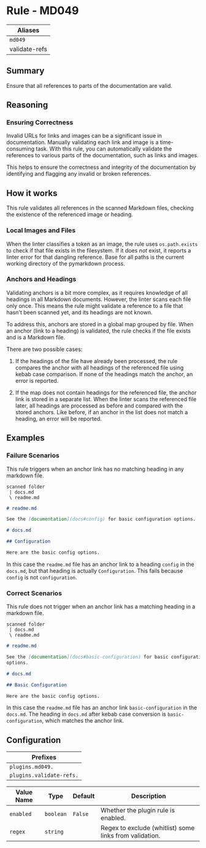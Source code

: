 # Rule - MD049

| Aliases       |
|---------------|
| `md049`       |
| validate-refs |

## Summary

Ensure that all references to parts of the documentation are valid.

## Reasoning

### Ensuring Correctness

Invalid URLs for links and images can be a significant issue in documentation.
Manually validating each link and image is a time-consuming task.
With this rule, you can automatically validate the references to various
parts of the documentation, such as links and images.

This helps to ensure the correctness and integrity of the documentation by
identifying and flagging any invalid or broken references.

## How it works

This rule validates all references in the scanned Markdown files, checking the
existence of the referenced image or heading.

### Local Images and Files

When the linter classifies a token as an image, the rule uses `os.path.exists`
to check if that file exists in the filesystem. If it does *not* exist, it
reports a linter error for that dangling reference. Base for all paths is the
current working directory of the pymarkdown process.

### Anchors and Headings

Validating anchors is a bit more complex, as it requires knowledge of all
headings in all Markdown documents. However, the linter scans each file only
once. This means the rule might validate a reference to a file that hasn't
been scanned yet, and its headings are not known.

To address this, anchors are stored in a global map grouped by file.
When an anchor (link to a heading) is validated, the rule checks if the file
exists and is a Markdown file.

There are two possible cases:

1. If the headings of the file have already been processed, the rule compares
the anchor with all headings of the referenced file using kebab case
comparison. If none of the headings match the anchor, an error is reported.

2. If the map does not contain headings for the referenced file, the anchor
link is stored in a separate list. When the linter scans the referenced file
later, all headings are processed as before and compared with the stored
anchors. Like before, if an anchor in the list does not match a heading, an
error will be reported.

## Examples

### Failure Scenarios

This rule triggers when an anchor link has no matching heading in any markdown
file.

```
scanned folder
 | docs.md
 \ readme.md
```

```Markdown
# readme.md

See the [documentation](docs#config) for basic configuration options.
```

```Markdown
# docs.md

## Configuration

Here are the basic config options.
```

In this case the `readme.md` file has an anchor link to a heading `config` in
the `docs.md`, but that heading is actually `Configuration`. This fails because
`config` is not `configuration`.

### Correct Scenarios

This rule does not trigger when an anchor link has a matching heading in a
markdown file.

```
scanned folder
 | docs.md
 \ readme.md
```

```Markdown
# readme.md

See the [documentation](docs#basic-configuration) for basic configuration
options.
```

```Markdown
# docs.md

## Basic Configuration 

Here are the basic config options.
```

In this case the `readme.md` file has an anchor link `basic-configuration` in
the `docs.md`. The heading in `docs.md` after kebab case conversion is
`basic-configuration`, which matches the anchor link.

## Configuration

| Prefixes                 |
|--------------------------|
| `plugins.md049.`         |
| `plugins.validate-refs.` |

| Value Name | Type      | Default | Description                                             |
|------------|-----------|---------|---------------------------------------------------------|
| `enabled`  | `boolean` | `False` | Whether the plugin rule is enabled.                     |
| `regex`    | `string`  |         | Regex to exclude (whitlist) some links from validation. |
